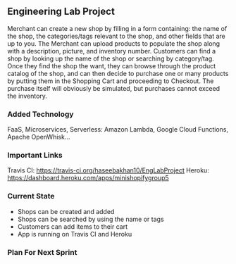 ## Engineering Lab Project
Merchant can create a new shop by filling in a form containing: the name of the shop, the categories/tags relevant to the           shop, and other fields that are up to you. The Merchant can upload products to populate the shop along with a description, picture, and inventory number. Customers can find a shop by looking up the name of the shop or searching by category/tag. Once they find the shop the want, they can browse through the product catalog of the shop, and can then decide to purchase one or many products by putting them in the Shopping Cart and proceeding to Checkout. The purchase itself will obviously be simulated, but purchases cannot exceed the inventory.

 ### Added Technology
 FaaS, Microservices, Serverless: Amazon Lambda, Google Cloud Functions, Apache OpenWhisk...
 
 ### Important Links
 Travis CI: https://travis-ci.org/haseebakhan10/EngLabProject
 Heroku: https://dashboard.heroku.com/apps/minishopifygroup5
 
 ### Current State
 - Shops can be created and added
 - Shops can be searched by using the name or tags
 - Customers can add items to their cart
 - App is running on Travis CI and Heroku
 
 ### Plan For Next Sprint

